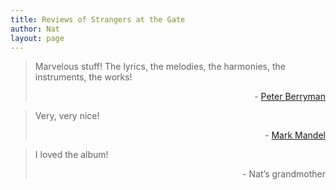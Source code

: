 ```yaml
---
title: Reviews of Strangers at the Gate
author: Nat
layout: page
---
```

> Marvelous stuff! The lyrics, the melodies, the harmonies, the instruments, the works!
> 
> <p style="font-style: normal; text-align: right;">
>   - <a href="http://www.louandpeter.com/">Peter Berryman</a>
> </p>

> Very, very nice!
> 
> <p style="font-style: normal; text-align: right;">
>   - <a href="http://www.speakeasy.org/~mamandel/filks/filks.html">Mark Mandel</a>
> </p>

> I loved the album!
> 
> <p style="font-style: normal; text-align: right;">
>   - Nat’s grandmother
> </p>